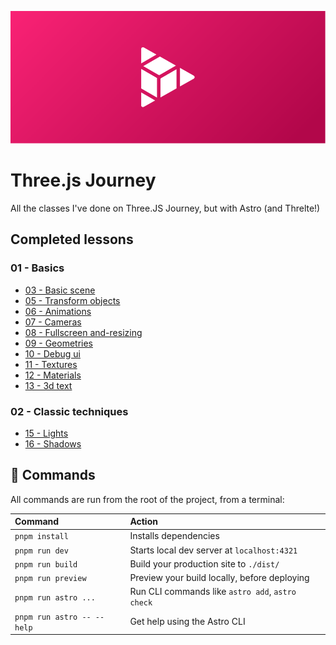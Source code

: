 
![Header](src/assets/header.png)

# Three.js Journey
All the classes I've done on Three.JS Journey, but with Astro (and Threlte!)

## Completed lessons
### 01 - Basics
 - [03 - Basic scene](src/page/01-basics/03-basic-scene)
 - [05 - Transform objects](src/page/01-basics/05-transform-objects)
 - [06 - Animations](src/page/01-basics/06-animations)
 - [07 - Cameras](src/page/01-basics/07-cameras)
 - [08 - Fullscreen and-resizing](src/page/01-basics/08-fullscreen-and-resizing)
 - [09 - Geometries](src/page/01-basics/09-geometries)
 - [10 - Debug ui](src/page/01-basics/10-debug-ui)
 - [11 - Textures](src/page/01-basics/11-textures)
 - [12 - Materials](src/page/01-basics/12-materials)
 - [13 - 3d text](src/page/01-basics/13-3d-text)


### 02 - Classic techniques
 - [15 - Lights](src/page/02-classic-techniques/15-lights)
 - [16 - Shadows](src/page/02-classic-techniques/16-shadows)


## 🧞 Commands

All commands are run from the root of the project, from a terminal:

| Command                      | Action                                               |
| :--------------------------- | :--------------------------------------------------- |
| `pnpm install`             | Installs dependencies                                |
| `pnpm run dev`             | Starts local dev server at `localhost:4321`        |
| `pnpm run build`           | Build your production site to `./dist/`            |
| `pnpm run preview`         | Preview your build locally, before deploying         |
| `pnpm run astro ...`       | Run CLI commands like `astro add`, `astro check` |
| `pnpm run astro -- --help` | Get help using the Astro CLI                         |
